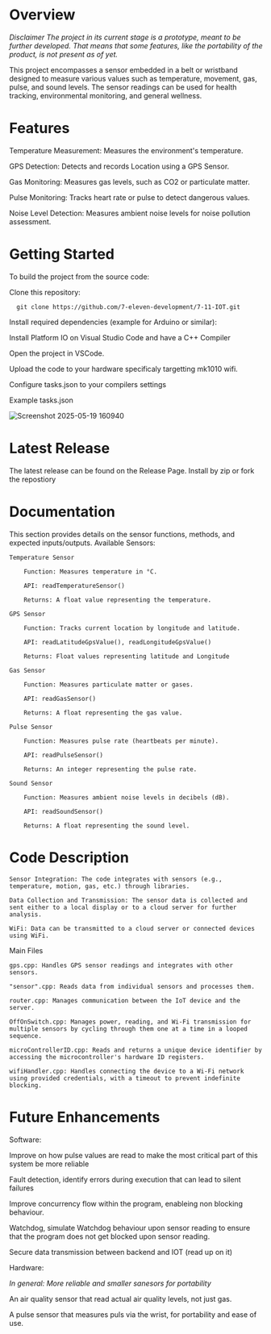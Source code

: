 # Overview
*Disclaimer* _The project in its current stage is a prototype, meant to be further developed. That means that some features, like the portability of the product, is not present as of yet._

This project encompasses a sensor embedded in a belt or wristband designed to measure various values such as temperature, movement, gas, pulse, and sound levels. The sensor readings can be used for health tracking, environmental monitoring, and general wellness.

# Features
Temperature Measurement: Measures the environment's temperature.

GPS Detection: Detects and records Location using a GPS Sensor.

Gas Monitoring: Measures gas levels, such as CO2 or particulate matter.

Pulse Monitoring: Tracks heart rate or pulse to detect dangerous values.

Noise Level Detection: Measures ambient noise levels for noise pollution assessment.

# Getting Started

To build the project from the source code:

Clone this repository:
```
  git clone https://github.com/7-eleven-development/7-11-IOT.git
```
Install required dependencies (example for Arduino or similar):

Install Platform IO on Visual Studio Code and have a C++ Compiler

Open the project in VSCode.

Upload the code to your hardware specificaly targetting mk1010 wifi.

Configure tasks.json to your compilers settings

Example tasks.json


![Screenshot 2025-05-19 160940](https://github.com/user-attachments/assets/8f9e3b15-9e8c-424f-87b2-079376b12876)


# Latest Release

The latest release can be found on the Release Page. Install by zip or fork the repostiory

# Documentation

This section provides details on the sensor functions, methods, and expected inputs/outputs.
Available Sensors:

    Temperature Sensor

        Function: Measures temperature in °C.

        API: readTemperatureSensor()

        Returns: A float value representing the temperature.

    GPS Sensor

        Function: Tracks current location by longitude and latitude.

        API: readLatitudeGpsValue(), readLongitudeGpsValue()

        Returns: Float values representing latitude and Longitude

    Gas Sensor

        Function: Measures particulate matter or gases.

        API: readGasSensor()

        Returns: A float representing the gas value.

    Pulse Sensor

        Function: Measures pulse rate (heartbeats per minute).

        API: readPulseSensor()

        Returns: An integer representing the pulse rate.

    Sound Sensor

        Function: Measures ambient noise levels in decibels (dB).

        API: readSoundSensor()

        Returns: A float representing the sound level.

# Code Description

    Sensor Integration: The code integrates with sensors (e.g., temperature, motion, gas, etc.) through libraries.

    Data Collection and Transmission: The sensor data is collected and sent either to a local display or to a cloud server for further analysis.

    WiFi: Data can be transmitted to a cloud server or connected devices using WiFi.

Main Files

    gps.cpp: Handles GPS sensor readings and integrates with other sensors.

    "sensor".cpp: Reads data from individual sensors and processes them.

    router.cpp: Manages communication between the IoT device and the server.

    OffOnSwitch.cpp: Manages power, reading, and Wi-Fi transmission for multiple sensors by cycling through them one at a time in a looped sequence.

    microControllerID.cpp: Reads and returns a unique device identifier by accessing the microcontroller's hardware ID registers.

    wifiHandler.cpp: Handles connecting the device to a Wi-Fi network using provided credentials, with a timeout to prevent indefinite blocking.


# Future Enhancements
Software:

  Improve on how pulse values are read to make the most critical part of this system be more reliable
  
  Fault detection, identify errors during execution that can lead to silent failures

  Improve concurrency flow within the program, enableing non blocking behaviour.

  Watchdog, simulate Watchdog behaviour upon sensor reading to ensure that the program does not get blocked upon sensor reading.

  Secure data transmission between backend and IOT (read up on it)
  
Hardware:

  _In general: More reliable and smaller sanesors for portability_
  
  An air quality sensor that read actual air quality levels, not just gas.

  A pulse sensor that measures puls via the wrist, for portability and ease of use.

  